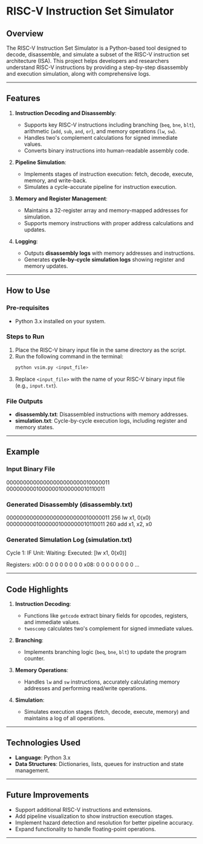 # **RISC-V Instruction Set Simulator**

## **Overview**
The RISC-V Instruction Set Simulator is a Python-based tool designed to decode, disassemble, and simulate a subset of the RISC-V instruction set architecture (ISA). This project helps developers and researchers understand RISC-V instructions by providing a step-by-step disassembly and execution simulation, along with comprehensive logs.

---

## **Features**
1. **Instruction Decoding and Disassembly**:
   - Supports key RISC-V instructions including branching (`beq`, `bne`, `blt`), arithmetic (`add`, `sub`, `and`, `or`), and memory operations (`lw`, `sw`).
   - Handles two's complement calculations for signed immediate values.
   - Converts binary instructions into human-readable assembly code.

2. **Pipeline Simulation**:
   - Implements stages of instruction execution: fetch, decode, execute, memory, and write-back.
   - Simulates a cycle-accurate pipeline for instruction execution.

3. **Memory and Register Management**:
   - Maintains a 32-register array and memory-mapped addresses for simulation.
   - Supports memory instructions with proper address calculations and updates.

4. **Logging**:
   - Outputs **disassembly logs** with memory addresses and instructions.
   - Generates **cycle-by-cycle simulation logs** showing register and memory updates.

---

## **How to Use**

### **Pre-requisites**
   - Python 3.x installed on your system.

### **Steps to Run**
   1. Place the RISC-V binary input file in the same directory as the script.
   2. Run the following command in the terminal:
      ```bash
      python vsim.py <input_file>
      ```
   3. Replace `<input_file>` with the name of your RISC-V binary input file (e.g., `input.txt`).

### **File Outputs**
   - **disassembly.txt**: Disassembled instructions with memory addresses.
   - **simulation.txt**: Cycle-by-cycle execution logs, including register and memory states.

---

## **Example**

### **Input Binary File**
00000000000000000000000010000011 00000000010000001000000010110011



### **Generated Disassembly (disassembly.txt)**
00000000000000000000000010000011 256 lw x1, 0(x0) 00000000010000001000000010110011 260 add x1, x2, x0



### **Generated Simulation Log (simulation.txt)**
Cycle 1: IF Unit: Waiting: Executed: [lw x1, 0(x0)]

Registers: x00: 0 0 0 0 0 0 0 0 x08: 0 0 0 0 0 0 0 0 ...


---

## **Code Highlights**
1. **Instruction Decoding**:
   - Functions like `getcode` extract binary fields for opcodes, registers, and immediate values.
   - `twoscomp` calculates two's complement for signed immediate values.

2. **Branching**:
   - Implements branching logic (`beq`, `bne`, `blt`) to update the program counter.

3. **Memory Operations**:
   - Handles `lw` and `sw` instructions, accurately calculating memory addresses and performing read/write operations.

4. **Simulation**:
   - Simulates execution stages (fetch, decode, execute, memory) and maintains a log of all operations.

---

## **Technologies Used**
- **Language**: Python 3.x
- **Data Structures**: Dictionaries, lists, queues for instruction and state management.

---

## **Future Improvements**
- Support additional RISC-V instructions and extensions.
- Add pipeline visualization to show instruction execution stages.
- Implement hazard detection and resolution for better pipeline accuracy.
- Expand functionality to handle floating-point operations.

---

